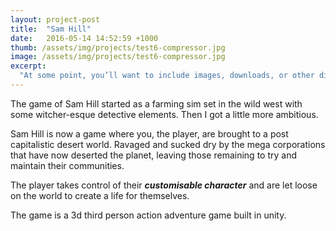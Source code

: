 ```yaml
---
layout: project-post
title:  "Sam Hill"
date:   2016-05-14 14:52:59 +1000
thumb: /assets/img/projects/test6-compressor.jpg
image: /assets/img/projects/test6-compressor.jpg
excerpt:
  "At some point, you’ll want to include images, downloads, or other digital assets along with your text content. One common solution is to create a folder in the root of the project directory called something like assets"
---
```

The game of Sam Hill started as a farming sim set in the wild west with some witcher-esque detective elements. Then I got a little more ambitious.

Sam Hill is now a game where you, the player, are brought to a post capitalistic desert world. Ravaged and sucked dry by the mega corporations that have now deserted the planet, leaving those remaining to try and maintain their communities.

The player takes control of their ***customisable character*** and are let loose on the world to create a life for themselves.

The game is a 3d third person action adventure game built in unity.

